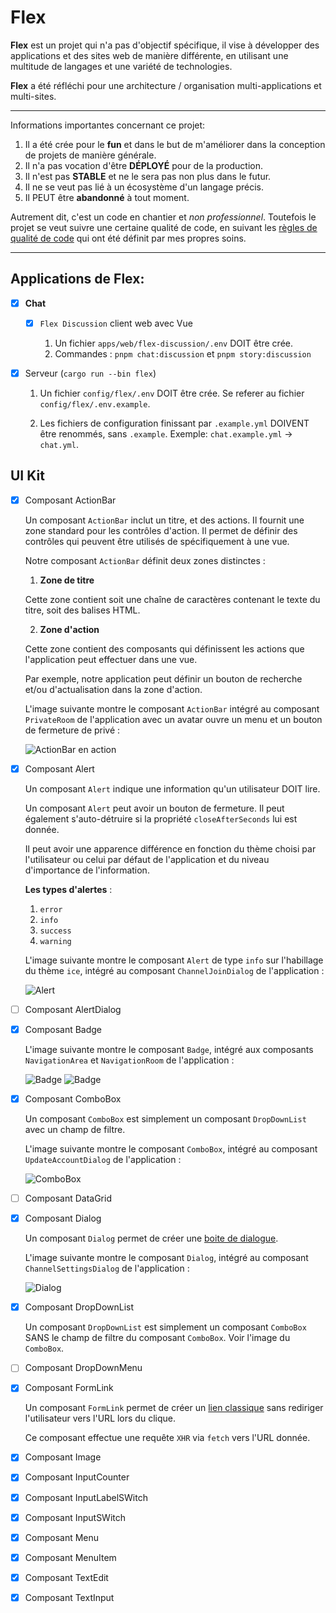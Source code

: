 # Flex

**Flex** est un projet qui n'a pas d'objectif spécifique, il vise à développer des applications et des sites web de
manière différente, en utilisant une multitude de langages et une variété de technologies.

**Flex** a été réfléchi pour une architecture / organisation multi-applications et multi-sites.

---

Informations importantes concernant ce projet:

1.  Il a été crée pour le **fun** et dans le but de m'améliorer dans la conception de projets de manière générale.
2.  Il n'a pas vocation d'être **DÉPLOYÉ** pour de la production.
3.  Il n'est pas **STABLE** et ne le sera pas non plus dans le futur.
4.  Il ne se veut pas lié à un écosystème d'un langage précis.
5.  Il PEUT être **abandonné** à tout moment.

Autrement dit, c'est un code en chantier et _non professionnel_. Toutefois le projet se veut suivre une certaine qualité
de code, en suivant les [règles de qualité de code](docs/code-quality/) qui ont été définit par mes propres soins.

---

## Applications de **Flex**:

-   [x] **Chat**

    -   [x] `Flex Discussion` client web avec Vue

        1. Un fichier `apps/web/flex-discussion/.env` DOIT être crée.
        2. Commandes : `pnpm chat:discussion` et `pnpm story:discussion`

-   [x] Serveur (`cargo run --bin flex`)

    1.  Un fichier `config/flex/.env` DOIT être crée. Se referer au fichier
        `config/flex/.env.example`.

    2.  Les fichiers de configuration finissant par `.example.yml` DOIVENT être renommés, sans `.example`.
        Exemple: `chat.example.yml` -> `chat.yml`.

## UI Kit

-   [x] Composant ActionBar

    Un composant `ActionBar` inclut un titre, et des actions. Il fournit une zone standard pour les contrôles d'action. Il permet de définir des contrôles qui peuvent être utilisés de spécifiquement à une vue.

    Notre composant `ActionBar` définit deux zones distinctes :

    1.  **Zone de titre**

    Cette zone contient soit une chaîne de caractères contenant le texte du titre, soit des balises HTML.

    2.  **Zone d'action**

    Cette zone contient des composants qui définissent les actions que l'application peut effectuer dans une vue.

    Par exemple, notre application peut définir un bouton de recherche et/ou d'actualisation dans la zone d'action.

    L'image suivante montre le composant `ActionBar` intégré au composant `PrivateRoom` de l'application avec un avatar ouvre un menu et un bouton de fermeture de privé :

    ![ActionBar en action](docs/flex-uikit/actionbar.png)

-   [x] Composant Alert

    Un composant `Alert` indique une information qu'un utilisateur DOIT lire.

    Un composant `Alert` peut avoir un bouton de fermeture. Il peut également s'auto-détruire si la propriété
    `closeAfterSeconds` lui est donnée.

    Il peut avoir une apparence différence en fonction du thème choisi par l'utilisateur ou celui par défaut de l'application et du niveau d'importance de l'information.

    **Les types d'alertes** :

    1.  `error`
    2.  `info`
    3.  `success`
    4.  `warning`

    L'image suivante montre le composant `Alert` de type `info` sur l'habillage du thème `ice`, intégré au composant
    `ChannelJoinDialog` de l'application :

    ![Alert](docs/flex-uikit/alert.png)

-   [ ] Composant AlertDialog
-   [x] Composant Badge

    L'image suivante montre le composant `Badge`, intégré aux composants `NavigationArea` et `NavigationRoom` de
    l'application :

    ![Badge](docs/flex-uikit/badge1.png)
    ![Badge](docs/flex-uikit/badge2.png)

-   [x] Composant ComboBox

    Un composant `ComboBox` est simplement un composant `DropDownList` avec un
    champ de filtre.

    L'image suivante montre le composant `ComboBox`, intégré au composant `UpdateAccountDialog` de l'application :

    ![ComboBox](docs/flex-uikit/combobox.png)

-   [ ] Composant DataGrid
-   [x] Composant Dialog

    Un composant `Dialog` permet de créer une [boite de dialogue](https://developer.mozilla.org/fr/docs/Web/HTML/Element/dialog).

    L'image suivante montre le composant `Dialog`, intégré au composant `ChannelSettingsDialog` de l'application :

    ![Dialog](docs/flex-uikit/dialog.png)

-   [x] Composant DropDownList

    Un composant `DropDownList` est simplement un composant `ComboBox` SANS le
    champ de filtre du composant `ComboBox`. Voir l'image du `ComboBox`.

-   [ ] Composant DropDownMenu

-   [x] Composant FormLink

    Un composant `FormLink` permet de créer un [lien classique](https://developer.mozilla.org/fr/docs/Web/HTML/Element/a)
    sans rediriger l'utilisateur vers l'URL lors du clique.

    Ce composant effectue une requête `XHR` via `fetch` vers l'URL donnée.

-   [x] Composant Image
-   [x] Composant InputCounter
-   [x] Composant InputLabelSWitch
-   [x] Composant InputSWitch
-   [x] Composant Menu
-   [x] Composant MenuItem
-   [x] Composant TextEdit
-   [x] Composant TextInput
